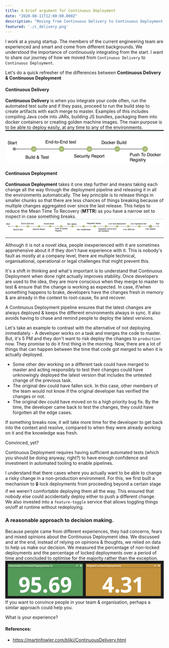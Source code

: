 ```yaml
---
title: A brief argument for Continuous Deployment
date: "2020-08-11T12:00:00.000Z"
description: "Moving from Continuous Delivery to Continuous Deployment."
featured: './c_delivery.png'
---
```


I work at a young startup. The members of the current engineering team are experienced and smart and come from different backgrounds. We understood the importance of continuously integrating from the start. I want to share our journey of how we moved from `Continuous Delivery` to `Continuous Deployment`.

Let's do a quick refresher of the differences between **Continuous Delivery & Continuous Deployment**

#### Continuous Delivery 
**Continuous Delivery** is when you integrate your code often, run the automated test suite and if they pass, proceed to run the build step to create artifacts with each merge to master. Examples of this includes compiling Java code into JARs, building JS bundles, packaging them into docker containers or creating golden machine images. The main purpose is to be able to deploy easily, at any time to any of the environments.
![](./c_delivery.png)

#### Continuous Deployment
**Continuous Deployment** takes it one step further and means taking each change all the way through the deployment pipeline and releasing it in all the environments automatically. The key principle is to release things in smaller chunks so that there are less chances of things breaking because of multiple changes aggregated over since the last release. This helps to reduce the Mean Time To Recovery (**MTTR**) as you have a narrow set to inspect in case something breaks.
![](./c_deployment.png)
____
Although it is not a novel idea, people inexperienced with it are sometimes apprehensive about it if they don't have experience with it. This is nobody's fault as mostly at a company level, there are multiple technical, organisational, operational or legal challenges that might prevent this.


It's a shift in thinking and what's important is to understand that Continuous Deployment when done right actually improves stability. Once developers are used to the idea, they are more conscious when they merge to master to test & ensure that the change is working as expected. In case, if/when something happens to brake, developers have the changes fresh in memory & are already in the context to root-cause, fix and recover.

A Continuous Deployment pipeline ensures that the latest changes are always deployed & keeps the different environments always in sync. It also avoids having to chase and remind people to deploy the latest versions.

Let's take an example to contrast with the alternative of not deploying immediately - A developer works on a task and merges the code to master. But, it's 5 PM and they don't want to risk deploy the changes to `production` now. They promise to do it first thing in the morning. Now, there are a lot of things that can happen between the time that code got merged to when it is actually deployed. 
* Some other dev working on a different task could have merged to master and acting responsibly to test their changes could have unknowingly deployed the latest version that includes the untested change of the previous task.
* The original dev could have fallen sick. In this case, other members of the team would not know if the original developer has verified the changes or not.
* The original dev could have moved on to a high priority bug fix. By the time, the developer came back to test the changes, they could have forgotten all the edge cases.

If something breaks now, it will take more time for the developer to get back into the context and resolve, compared to when they were already working on it and the knowledge was fresh.

Convinced, yet?

Continuous Deployment requires having sufficient automated tests (which you should be doing anyway, right?) to have enough confidence and investment in automated tooling to enable pipelines.

I understand that there cases where you actually want to be able to change a risky change in a non-production environment. For this, we first built a mechanism to 🔒 lock deployments from proceeding beyond a certain stage if we weren't comfortable deploying them all the way. This ensured that nobody else could accidentally deploy either to push a different change.  
We also invested into a `feature-toggle` service that allows toggling things on/off at runtime without redeploying.

### A reasonable approach to decision making.
Because people came from different experiences, they had concerns, fears and mixed opinions about the Continuous Deployment idea. We discussed and at the end, instead of relying on opinions & thoughts, we relied on data to help us make our decision.
We measured the percentage of non-locked deployments and the percentage of locked deployments over a period of time and concluded to optimise for the majority rather than the exception.
![](./deployments_vs_locked.png)
If you want to convince people in your team & organisation, perhaps a similar approach could help you.

What is your experience?

#### References:
* https://martinfowler.com/bliki/ContinuousDelivery.html
